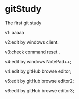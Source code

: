 # gitStudy
The first git study 

v1: aaaaa

v2:edit by windows client.

v3:check command reset .

v4:edit by windows NotePad++;

v4:edit by gitHub browse editor;

v5:edit by gitHub browse editor2;

v6:edit by gitHub browse editor3;

